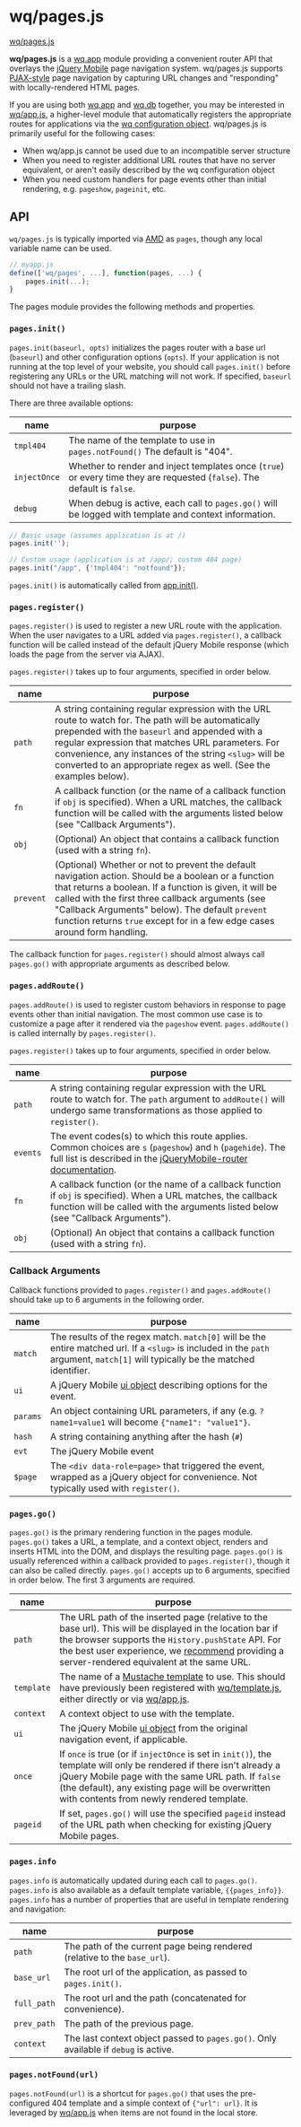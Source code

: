wq/pages.js
========

[wq/pages.js]

**wq/pages.js** is a [wq.app] module providing a convenient router API that overlays the [jQuery Mobile] page navigation system.  wq/pages.js supports [PJAX-style] page navigation by capturing URL changes and "responding" with locally-rendered HTML pages.

If you are using both [wq.app] and [wq.db] together, you may be interested in [wq/app.js], a higher-level module that automatically registers the appropriate routes for applications via the [wq configuration object].  wq/pages.js is primarily useful for the following cases:
  * When wq/app.js cannot be used due to an incompatible server structure
  * When you need to register additional URL routes that have no server equivalent, or aren't easily described by the wq configuration object
  * When you need custom handlers for page events other than initial rendering, e.g. `pageshow`, `pageinit`, etc.

## API

`wq/pages.js` is typically imported via [AMD] as `pages`, though any local variable name can be used.

```javascript
// myapp.js
define(['wq/pages', ...], function(pages, ...) {
    pages.init(...);
}
```

The pages module provides the following methods and properties.

### `pages.init()`

`pages.init(baseurl, opts)` initializes the pages router with a base url (`baseurl`) and other configuration options (`opts`).  If your application is not running at the top level of your website, you should call `pages.init()` before registering any URLs or the URL matching will not work.  If specified, `baseurl` should not have a trailing slash.

There are three available options:

name | purpose
-----|---------
`tmpl404` | The name of the template to use in `pages.notFound()`  The default is "404".
`injectOnce` | Whether to render and inject templates once (`true`) or every time they are requested (`false`).  The default is `false`.
`debug` | When debug is active, each call to `pages.go()` will be logged with template and context information.

```javascript
// Basic usage (assumes application is at /)
pages.init('');

// Custom usage (application is at /app/; custom 404 page)
pages.init("/app", {'tmpl404': "notfound"});
```

`pages.init()` is automatically called from [app.init()].

### `pages.register()`

`pages.register()` is used to register a new URL route with the application.  When the user navigates to a URL added via `pages.register()`, a callback function will be called instead of the default jQuery Mobile response (which loads the page from the server via AJAX).

`pages.register()` takes up to four arguments, specified in order below.

name | purpose
-----|---------
`path` | A string containing regular expression with the URL route to watch for.  The path will be automatically prepended with the `baseurl` and appended with a regular expression that matches URL parameters.  For convenience, any instances of the string `<slug>` will be converted to an appropriate regex as well.  (See the examples below).
`fn` | A callback function (or the name of a callback function if `obj` is specified).  When a URL matches, the callback function will be called with the arguments listed below (see "Callback Arguments").
`obj` | (Optional) An object that contains a callback function (used with a string `fn`).
`prevent` | (Optional) Whether or not to prevent the default navigation action.  Should be a boolean or a function that returns a boolean.  If a function is given, it will be called with the first three callback arguments (see "Callback Arguments" below).  The default `prevent` function returns `true` except for in a few edge cases around form handling.

The callback function for `pages.register()` should almost always call `pages.go()` with appropriate arguments as described below.

### `pages.addRoute()`

`pages.addRoute()` is used to register custom behaviors in response to page events other than initial navigation.  The most common use case is to customize a page after it rendered via the `pageshow` event.   `pages.addRoute()` is called internally by `pages.register()`.

`pages.register()` takes up to four arguments, specified in order below.

name | purpose
-----|---------
`path` | A string containing regular expression with the URL route to watch for.  The `path` argument to `addRoute()` will undergo same transformations as those applied to `register()`.
`events` | The event codes(s) to which this route applies.  Common choices are `s` (`pageshow`) and `h` (`pagehide`).  The full list is described in the [jQueryMobile-router documentation].
`fn` | A callback function (or the name of a callback function if `obj` is specified).  When a URL matches, the callback function will be called with the arguments listed below (see "Callback Arguments").
`obj` | (Optional) An object that contains a callback function (used with a string `fn`).


### Callback Arguments

Callback functions provided to `pages.register()` and `pages.addRoute()` should take up to 6 arguments in the following order.

name | purpose
-----|---------
`match` | The results of the regex match.  `match[0]` will be the entire matched url.  If a `<slug>` is included in the `path` argument, `match[1]` will typically be the matched identifier.
`ui` | A jQuery Mobile [ui object] describing options for the event.
`params` | An object containing URL parameters, if any (e.g. `?name1=value1` will become `{"name1": "value1"}`.
`hash` | A string containing anything after the hash (`#`)
`evt` | The jQuery Mobile event
`$page` | The `<div data-role=page>` that triggered the event, wrapped as a jQuery object for convenience.  Not typically used with `register()`.


### `pages.go()`

`pages.go()` is the primary rendering function in the pages module.  `pages.go()` takes a URL, a template, and a context object, renders and inserts HTML into the DOM, and displays the resulting page.  `pages.go()` is usually referenced within a callback provided to `pages.register()`, though it can also be called directly.  `pages.go()` accepts up to 6 arguments, specified in order below.  The first 3 arguments are required.

name | purpose
-----|---------
`path` | The URL path of the inserted page (relative to the base url).  This will be displayed in the location bar if the browser supports the `History.pushState` API.  For the best user experience, we [recommend] providing a server-rendered equivalent at the same URL.
`template` | The name of a [Mustache template] to use.  This should have previously been registered with [wq/template.js], either directly or via [wq/app.js].
`context` | A context object to use with the template.
`ui` | The jQuery Mobile [ui object] from the original navigation event, if applicable.
`once` | If `once` is true (or if `injectOnce` is set in `init()`), the template will only be rendered if there isn't already a jQuery Mobile page with the same URL path.  If `false` (the default), any existing page will be overwritten with contents from newly rendered template.
`pageid` | If set, `pages.go()` will use the specified `pageid` instead of the URL path when checking for existing jQuery Mobile pages.

### `pages.info`

`pages.info` is automatically updated during each call to `pages.go()`.  `pages.info` is also available as a default template variable, `{{pages_info}}`.  `pages.info` has a number of properties that are useful in template rendering and navigation:

name | purpose
-----|---------
`path` | The path of the current page being rendered (relative to the `base_url`).
`base_url` | The root url of the application, as passed to `pages.init()`.
`full_path` | The root url and the path (concatenated for convenience).
`prev_path` | The path of the previous page.
`context` | The last context object passed to `pages.go()`.  Only available if `debug` is active.

### `pages.notFound(url)`

`pages.notFound(url)` is a shortcut for `pages.go()` that uses the pre-configured 404 template and a simple context of `{"url": url}`.  It is leveraged by [wq/app.js] when items are not found in the local store.

[wq/pages.js]: https://github.com/wq/wq.app/blob/master/js/wq/pages.js
[wq.app]: http://wq.io/wq.app
[jQuery Mobile]: http://jquerymobile.com
[PJAX-style]: http://wq.io/docs/web-app
[wq.db]: http://wq.io/wq.app
[wq/app.js]: http://wq.io/docs/app-js
[wq configuration object]: http://wq.io/docs/config
[AMD]: http://wq.io/docs/amd
[app.init()]: http://wq.io/docs/app-js
[ui object]: http://api.jquerymobile.com/pagecontainer/
[jQueryMobile-router documentation]: https://github.com/azicchetti/jquerymobile-router
[recommend]: http://wq.io/docs/website
[Mustache template]: http://wq.io/docs/templates
[wq/template.js]: http://wq.io/docs/other-modules
